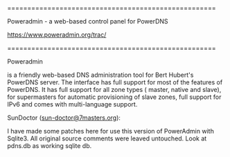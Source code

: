 ====================================================

Poweradmin - a web-based control panel for PowerDNS

https://www.poweradmin.org/trac/

====================================================

Poweradmin

is a friendly web-based DNS administration tool for Bert Hubert's PowerDNS server.
The interface has full support for most of the features of PowerDNS.
It has full support for all zone types ( master,  native and  slave),
for  supermasters for automatic provisioning of slave zones,
full support for IPv6 and comes with multi-language support.



SunDoctor (sun-doctor@7masters.org):

I have made some patches here for use this version of PowerAdmin with Sqlite3.
All original source comments were leaved untouched.
Look at pdns.db as working sqlite db.

